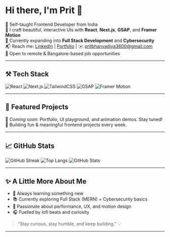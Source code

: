 # Hi there, I'm Prit 👋

🚀 Self-taught Frontend Developer from India  
🎨 I craft beautiful, interactive UIs with **React**, **Next.js**, **GSAP**, and **Framer Motion**  
🧠 Currently expanding into **Full Stack Development** and **Cybersecurity**  
📬 Reach me: [LinkedIn](#) | [Portfolio](#) | ✉️ pritbhanvadiya3600@gmail.com  
💼 Open to remote & Bangalore-based job opportunities  

---

## ⚒️ Tech Stack
![React](https://img.shields.io/badge/-React-20232A?style=flat-square&logo=react)
![Next.js](https://img.shields.io/badge/-Next.js-000000?style=flat-square&logo=next.js)
![TailwindCSS](https://img.shields.io/badge/-TailwindCSS-38B2AC?style=flat-square&logo=tailwind-css)
![GSAP](https://img.shields.io/badge/-GSAP-88CE02?style=flat-square&logo=greensock)
![Framer Motion](https://img.shields.io/badge/-Framer--Motion-black?style=flat-square&logo=framer)

---

## 🌟 Featured Projects

🚧 *Coming soon:* Portfolio, UI playground, and animation demos. Stay tuned!  
🧪 Building fun & meaningful frontend projects every week.

---

## 📈 GitHub Stats
![GitHub Streak](https://streak-stats.demolab.com?user=pritbhanvadiya&theme=tokyonight&hide_border=true)
![Top Langs](https://github-readme-stats.vercel.app/api/top-langs/?username=pritbhanvadiya&layout=compact&theme=tokyonight)
![GitHub Stats](https://github-readme-stats.vercel.app/api?username=pritbhanvadiya&show_icons=true&theme=tokyonight)

---

## ✨ A Little More About Me

- 🌱 Always learning something new
- 📚 Currently exploring Full Stack (MERN) + Cybersecurity basics
- 🎯 Passionate about performance, UX, and motion design
- 🎧 Fuelled by lofi beats and curiosity

> “Stay curious, stay humble, and keep building.” 💡

---

